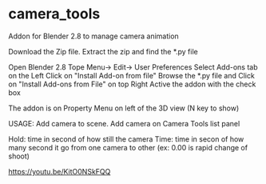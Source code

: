 # camera_tools
Addon for Blender 2.8 to manage camera animation

Download the Zip file.
Extract the zip and find the *.py file

Open Blender 2.8
Tope Menu-> Edit-> User Preferences
Select Add-ons tab on the Left
Click on "Install Add-on from file"
Browse the *.py file and Click on "Install Add-ons from File" on top Right
Active the addon with the check box


The addon is on Property Menu on left of the 3D view (N key to show)

USAGE:
Add camera to scene.
Add camera on Camera Tools list panel

Hold: time in second of how still the camera
Time: time in secon of how many second it go from one camera to other (ex: 0.00 is rapid change of shoot) 

https://youtu.be/KitO0NSkFQQ
